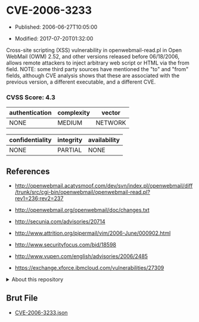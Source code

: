 # CVE-2006-3233

- Published: 2006-06-27T10:05:00

- Modified: 2017-07-20T01:32:00

Cross-site scripting (XSS) vulnerability in openwebmail-read.pl in Open WebMail (OWM) 2.52, and other versions released before 06/18/2006, allows remote attackers to inject arbitrary web script or HTML via the from field.  NOTE: some third party sources have mentioned the "to" and "from" fields, although CVE analysis shows that these are associated with the previous version, a different executable, and a different CVE.

### CVSS Score: **4.3**

| authentication | complexity | vector |
| --- | --- | --- |
| NONE | MEDIUM | NETWORK |

| confidentiality | integrity | availability |
| --- | --- | --- |
| NONE | PARTIAL | NONE |

## References

* http://openwebmail.acatysmoof.com/dev/svn/index.pl/openwebmail/diff/trunk/src/cgi-bin/openwebmail/openwebmail-read.pl?rev1=236;rev2=237

* http://openwebmail.org/openwebmail/doc/changes.txt

* http://secunia.com/advisories/20714

* http://www.attrition.org/pipermail/vim/2006-June/000902.html

* http://www.securityfocus.com/bid/18598

* http://www.vupen.com/english/advisories/2006/2485

* https://exchange.xforce.ibmcloud.com/vulnerabilities/27309

<details>
<summary>About this repository</summary> 

  This repository is part of the project [Live Hack CVE](https://github.com/Live-Hack-CVE). Main website can be found [www.live-hack.org](https://www.live-hack.org) 
  
  Made by [Sn0wAlice](https://github.com/Sn0wAlice) for the people that care about security and need to have a feed of the latest CVEs. Hope you enjoy it, don't forget to star the repo and follow me on [Twitter](https://twitter.com/Sn0wAlice) and [Github](https://github.com/Sn0wAlice). And that is my [personnal website](https://www.alice-snow.me/)

  - [Home Page](https://github.com/Live-Hack-CVE)
  - [Framework](https://github.com/Live-Hack-CVE/cve-framework)
  - [CVE database](https://github.com/Live-Hack-CVE/full_database)
  - [Changelog](https://github.com/Live-Hack-CVE/Changelog)
</details>

## Brut File

* [CVE-2006-3233.json](https://raw.githubusercontent.com/Live-Hack-CVE/full_database/main/cves/2006/CVE-2006-3233.json)

